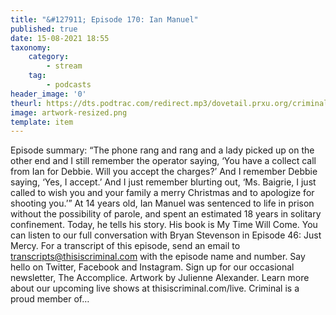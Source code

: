 ```yaml
---
title: "&#127911; Episode 170: Ian Manuel"
published: true
date: 15-08-2021 18:55
taxonomy:
    category:
        - stream
    tag:
        - podcasts
header_image: '0'
theurl: https://dts.podtrac.com/redirect.mp3/dovetail.prxu.org/criminal/c3d7d9de-bd3a-47f7-814e-a281f8bfb29b/Episode_170_Ian_Manuel_Part_1.mp3
image: artwork-resized.png
template: item
--- 
```

Episode summary: “The phone rang and rang and a lady picked up on the other end and I still remember the operator saying, ‘You have a collect call from Ian for Debbie. Will you accept the charges?’ And I remember Debbie saying, ‘Yes, I accept.’ And I just remember blurting out, ‘Ms. Baigrie, I just called to wish you and your family a merry Christmas and to apologize for shooting you.’” At 14 years old, Ian Manuel was sentenced to life in prison without the possibility of parole, and spent an estimated 18 years in solitary confinement. Today, he tells his story. His book is My Time Will Come. You can listen to our full conversation with Bryan Stevenson in Episode 46: Just Mercy. For a transcript of this episode, send an email to transcripts@thisiscriminal.com with the episode name and number. Say hello on Twitter, Facebook and Instagram. Sign up for our occasional newsletter, The Accomplice. Artwork by Julienne Alexander. Learn more about our upcoming live shows at thisiscriminal.com/live. Criminal is a proud member of…
